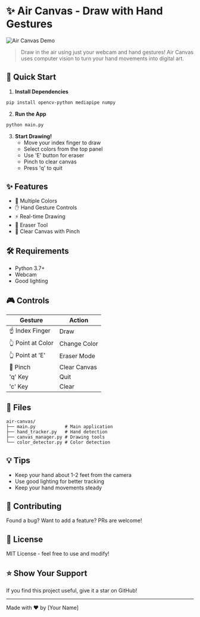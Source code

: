 # ✨ Air Canvas - Draw with Hand Gestures

![Air Canvas Demo](https://drive.google.com/file/d/1e7kdHmNYbbsPmOpeiUfem65gdAm-NlfC/view?usp=sharing)

> Draw in the air using just your webcam and hand gestures! Air Canvas uses computer vision to turn your hand movements into digital art.

## 🚀 Quick Start

1. **Install Dependencies**
```bash
pip install opencv-python mediapipe numpy
```

2. **Run the App**
```bash
python main.py
```

3. **Start Drawing!**
   - Move your index finger to draw
   - Select colors from the top panel
   - Use 'E' button for eraser
   - Pinch to clear canvas
   - Press 'q' to quit

## ✨ Features

- 🎨 Multiple Colors
- ✋ Hand Gesture Controls
- ⚡ Real-time Drawing
- 🧹 Eraser Tool
- 🔄 Clear Canvas with Pinch

## 🛠️ Requirements

- Python 3.7+
- Webcam
- Good lighting

## 🎮 Controls

| Gesture | Action |
|---------|--------|
| ☝️ Index Finger | Draw |
| 👆 Point at Color | Change Color |
| 👆 Point at 'E' | Eraser Mode |
| 🤏 Pinch | Clear Canvas |
| 'q' Key | Quit |
| 'c' Key | Clear |

## 📁 Files

```
air-canvas/
├── main.py           # Main application
├── hand_tracker.py   # Hand detection
├── canvas_manager.py # Drawing tools
└── color_detector.py # Color detection
```

## 💡 Tips

- Keep your hand about 1-2 feet from the camera
- Use good lighting for better tracking
- Keep your hand movements steady

## 🤝 Contributing

Found a bug? Want to add a feature? PRs are welcome!

## 📝 License

MIT License - feel free to use and modify!

## ⭐ Show Your Support

If you find this project useful, give it a star on GitHub!

---
Made with ❤️ by [Your Name]
